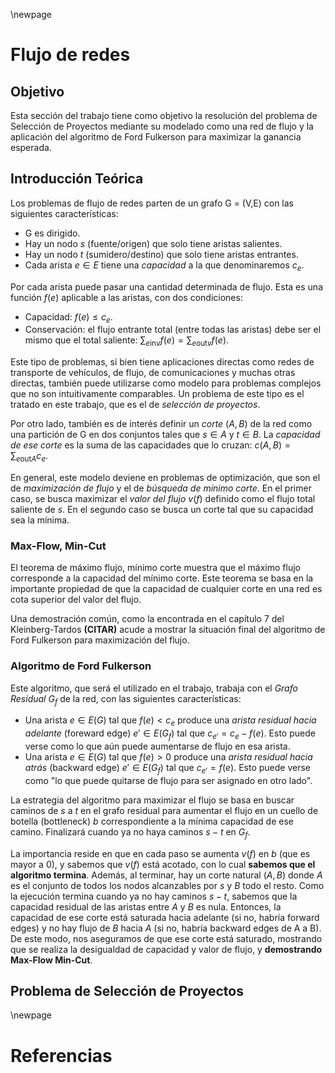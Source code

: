 \newpage

# Flujo de redes

## Objetivo

Esta sección del trabajo tiene como objetivo la resolución del problema de Selección de Proyectos mediante su modelado como una red de flujo y la aplicación del algoritmo de Ford Fulkerson para maximizar la ganancia esperada.

## Introducción Teórica

Los problemas de flujo de redes parten de un grafo G = (V,E) con las siguientes características:

- G es dirigido.
- Hay un nodo $s$ (fuente/origen) que solo tiene aristas salientes.
- Hay un nodo $t$ (sumidero/destino) que solo tiene aristas entrantes.
- Cada arista $e \in E$ tiene una _capacidad_ a la que denominaremos $c_e$.

Por cada arista puede pasar una cantidad determinada de flujo. Esta es una función $f(e)$ aplicable a las aristas, con dos condiciones:

- Capacidad: $f(e) \le c_e$.
- Conservación: el flujo entrante total (entre todas las aristas) debe ser el mismo que el total saliente: $\sum_{e \textrm{in} v} f(e) = \sum_{e \textrm{out} v} f(e)$.

Este tipo de problemas, si bien tiene aplicaciones directas como redes de transporte de vehículos, de flujo, de comunicaciones y muchas otras directas, también puede utilizarse como modelo para problemas complejos que no son intuitivamente comparables. Un problema de este tipo es el tratado en este trabajo, que es el de _selección de proyectos_.

Por otro lado, también es de interés definir un _corte_ $(A,B)$ de la red como una partición de G en dos conjuntos tales que $s \in A$ y $t \in B$. La _capacidad de ese corte_ es la suma de las capacidades que lo cruzan: $c(A,B) = \sum_{e \textrm{out} A} c_e$.

En general, este modelo deviene en problemas de optimización, que son el de _maximización de flujo_ y el de _búsqueda de mínimo corte_. En el primer caso, se busca maximizar el _valor del flujo_ $v(f)$ definido como el flujo total saliente de $s$. En el segundo caso se busca un corte tal que su capacidad sea la mínima.

### Max-Flow, Min-Cut

El teorema de máximo flujo, mínimo corte muestra que el máximo flujo corresponde a la capacidad del mínimo corte. Este teorema se basa en la importante propiedad de que la capacidad de cualquier corte en una red es cota superior del valor del flujo.

Una demostración común, como la encontrada en el capítulo 7 del Kleinberg-Tardos **(CITAR)** acude a mostrar la situación final del algoritmo de Ford Fulkerson para maximización del flujo.

### Algoritmo de Ford Fulkerson

Este algoritmo, que será el utilizado en el trabajo, trabaja con el _Grafo Residual_ $G_f$ de la red, con las siguientes características:

- Una arista $e \in E(G)$ tal que $f(e) < c_e$ produce una _arista residual hacia adelante_ (foreward edge) $e' \in E(G_f)$ tal que $c_{e'} = c_e - f(e)$. Esto puede verse como lo que aún puede aumentarse de flujo en esa arista.
- Una arista $e \in E(G)$ tal que $f(e) > 0$ produce una _arista residual hacia atrás_ (backward edge) $e' \in E(G_f)$ tal que $c_{e'} = f(e)$. Esto puede verse como "lo que puede quitarse de flujo para ser asignado en otro lado".

La estrategia del algoritmo para maximizar el flujo se basa en buscar caminos de $s$ a $t$ en el grafo residual para aumentar el flujo en un cuello de botella (bottleneck) $b$ correspondiente a la mínima capacidad de ese camino. Finalizará cuando ya no haya caminos $s-t$ en $G_f$.

La importancia reside en que en cada paso se aumenta $v(f)$ en $b$ (que es mayor a 0), y sabemos que $v(f)$ está acotado, con lo cual **sabemos que el algoritmo termina**. Además, al terminar, hay un corte natural $(A,B)$ donde $A$ es el conjunto de todos los nodos alcanzables por $s$ y $B$ todo el resto. Como la ejecución termina cuando ya no hay caminos $s-t$, sabemos que la capacidad residual de las aristas entre $A$ y $B$ es nula. Entonces, la capacidad de ese corte está saturada hacia adelante (si no, habría forward edges) y no hay flujo de $B$ hacia $A$ (si no, habría backward edges de A a B). De este modo, nos aseguramos de que ese corte está saturado, mostrando que se realiza la desigualdad de capacidad y valor de flujo, y **demostrando Max-Flow Min-Cut**.

## Problema de Selección de Proyectos

\newpage

# Referencias
